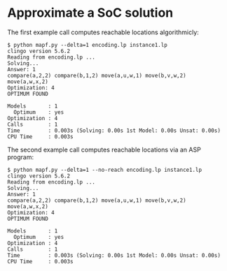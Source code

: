# Approximate a SoC solution

The first example call computes reachable locations algorithmicly:
```
$ python mapf.py --delta=1 encoding.lp instance1.lp
clingo version 5.6.2
Reading from encoding.lp ...
Solving...
Answer: 1
compare(a,2,2) compare(b,1,2) move(a,u,w,1) move(b,v,w,2) move(a,w,x,2)
Optimization: 4
OPTIMUM FOUND

Models       : 1
  Optimum    : yes
Optimization : 4
Calls        : 1
Time         : 0.003s (Solving: 0.00s 1st Model: 0.00s Unsat: 0.00s)
CPU Time     : 0.003s
```

The second example call computes reachable locations via an ASP program:
```
$ python mapf.py --delta=1 --no-reach encoding.lp instance1.lp
clingo version 5.6.2
Reading from encoding.lp ...
Solving...
Answer: 1
compare(a,2,2) compare(b,1,2) move(a,u,w,1) move(b,v,w,2) move(a,w,x,2)
Optimization: 4
OPTIMUM FOUND

Models       : 1
  Optimum    : yes
Optimization : 4
Calls        : 1
Time         : 0.003s (Solving: 0.00s 1st Model: 0.00s Unsat: 0.00s)
CPU Time     : 0.003s
```
